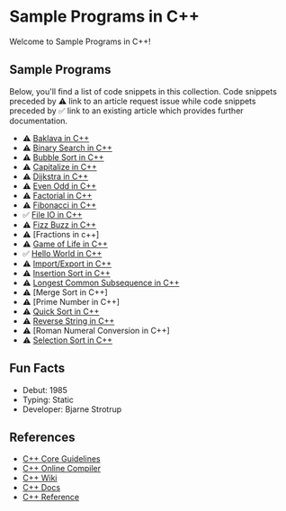 # Sample Programs in C++

Welcome to Sample Programs in C++!

## Sample Programs

Below, you'll find a list of code snippets in this collection.
Code snippets preceded by :warning: link to an article request 
issue while code snippets preceded by :white_check_mark: link
to an existing article which provides further documentation.

- :warning: [Baklava in C++][baklava-article-issue]
- :warning: [Binary Search in C++][binary-search-article-issue]
- :warning: [Bubble Sort in C++][bubble-sort-article-issue]
- :warning: [Capitalize in C++](https://github.com/TheRenegadeCoder/sample-programs/issues/1234)
- :warning: [Dijkstra in C++](https://github.com/TheRenegadeCoder/sample-programs/issues/1796)
- :warning: [Even Odd in C++](https://sample-programs.therenegadecoder.com/projects/even-odd/)
- :warning: [Factorial in C++](https://github.com/TheRenegadeCoder/sample-programs/issues/1237)
- :warning: [Fibonacci in C++][fibonacci-article-issue]
- :white_check_mark: [File IO in C++][file-io-article]
- :warning: [Fizz Buzz in C++](https://github.com/TheRenegadeCoder/sample-programs/issues/1238)
- :warning: [Fractions in c++]
- :warning: [Game of Life in C++](https://github.com/TheRenegadeCoder/sample-programs/issues/1239)
- :white_check_mark: [Hello World in C++][hello-world-article]
- :warning: [Import/Export in C++][import-export-article-issue]
- :warning: [Insertion Sort in C++](https://github.com/TheRenegadeCoder/sample-programs/issues/1240)
- :warning: [Longest Common Subsequence in C++](https://github.com/TheRenegadeCoder/sample-programs/issues/1262)
- :warning: [Merge Sort in C++]
- :warning: [Prime Number in C++]
- :warning: [Quick Sort in C++](https://github.com/TheRenegadeCoder/sample-programs/issues/1848)
- :warning: [Reverse String in C++][reverse-string-article-issue]
- :warning: [Roman Numeral Conversion in C++]
- :warning: [Selection Sort in C++](https://github.com/TheRenegadeCoder/sample-programs/issues/1683)

## Fun Facts

- Debut: 1985
- Typing: Static
- Developer: Bjarne Strotrup

## References

- [C++ Core Guidelines][c-plus-plus-guidelines]
- [C++ Online Compiler][c-plus-plus-online-editor]
- [C++ Wiki][c-plus-plus-wiki]
- [C++ Docs][c-plus-plus-docs]
- [C++ Reference][c-plus-plus-reference]

[c-plus-plus-guidelines]: http://isocpp.github.io/CppCoreGuidelines/CppCoreGuidelines
[c-plus-plus-online-editor]: http://cpp.sh/
[c-plus-plus-wiki]: https://en.wikipedia.org/wiki/C%2B%2B
[c-plus-plus-docs]: http://www.cplusplus.com/
[c-plus-plus-reference]: https://en.cppreference.com/w/

[file-io-article]: https://therenegadecoder.com/code/file-io-in-c-plus-plus/
[hello-world-article]: https://therenegadecoder.com/code/hello-world-in-c-plus-plus/

[baklava-article-issue]: https://github.com/TheRenegadeCoder/sample-programs-website/issues/405
[binary-search-article-issue]: https://github.com/TheRenegadeCoder/sample-programs-website/issues/407
[bubble-sort-article-issue]: https://github.com/TheRenegadeCoder/sample-programs-website/issues/406
[fibonacci-article-issue]: https://github.com/TheRenegadeCoder/sample-programs-website/issues/172
[import-export-article-issue]: https://github.com/TheRenegadeCoder/sample-programs-website/issues/396
[reverse-string-article-issue]: https://github.com/TheRenegadeCoder/sample-programs/issues/419

[capitalize-issue]: https://github.com/TheRenegadeCoder/sample-programs/issues/1234
[dijkstra-issue]: https://github.com/TheRenegadeCoder/sample-programs/issues/1796
[factorial-issue]: https://github.com/TheRenegadeCoder/sample-programs/issues/1237
[fizz-buzz-issue]: https://github.com/TheRenegadeCoder/sample-programs/issues/1238
[game-of-life-issue]: https://github.com/TheRenegadeCoder/sample-programs/issues/1239
[insertion-sort-issue]: https://github.com/TheRenegadeCoder/sample-programs/issues/1240
[lcs-issue]: https://github.com/TheRenegadeCoder/sample-programs/issues/1262
[quick-sort-issue]: https://github.com/TheRenegadeCoder/sample-programs/issues/1848
[selection-sort-issue]: https://github.com/TheRenegadeCoder/sample-programs/issues/1683
